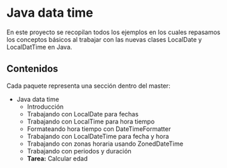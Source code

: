 # Java data time

En este proyecto se recopilan todos los ejemplos en los cuales repasamos los conceptos básicos al trabajar con las nuevas clases LocalDate y LocalDatTime en Java.

## Contenidos

Cada paquete representa una sección dentro del master:

- Java data time
  - Introducción
  - Trabajando con LocalDate para fechas
  - Trabajando con LocalTime para hora tiempo
  - Formateando hora tiempo con DateTimeFormatter
  - Trabajando con LocalDateTime para fecha y hora
  - Trabajando con zonas horaria usando ZonedDateTime
  - Trabajando con periodos y duración
  - **Tarea:** Calcular edad
